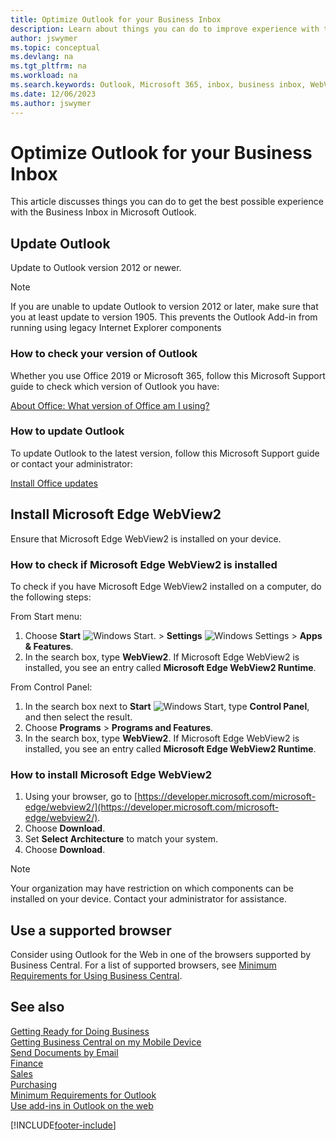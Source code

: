 ```yaml
---
title: Optimize Outlook for your Business Inbox
description: Learn about things you can do to improve experience with the Business Inbox in Microsoft Outlook.
author: jswymer
ms.topic: conceptual
ms.devlang: na
ms.tgt_pltfrm: na
ms.workload: na
ms.search.keywords: Outlook, Microsoft 365, inbox, business inbox, WebView2, Edge, addin, add-in
ms.date: 12/06/2023
ms.author: jswymer
---
```

# Optimize Outlook for your Business Inbox 

This article discusses things you can do to get the best possible experience with the Business Inbox in Microsoft Outlook. 

## Update Outlook

Update to Outlook version 2012 or newer.

> [!NOTE]
> If you are unable to update Outlook to version 2012 or later, make sure that you at least update to version 1905. This prevents the Outlook Add-in from running using legacy Internet Explorer components

### How to check your version of Outlook

Whether you use Office 2019 or Microsoft 365, follow this Microsoft Support guide to check which version of Outlook you have:  

[About Office: What version of Office am I using?](https://support.microsoft.com/office/about-office-what-version-of-office-am-i-using-932788b8-a3ce-44bf-bb09-e334518b8b19)

### How to update Outlook

To update Outlook to the latest version, follow this Microsoft Support guide or contact your administrator:

[Install Office updates](https://support.microsoft.com/office/install-office-updates-2ab296f3-7f03-43a2-8e50-46de917611c5)

## Install Microsoft Edge WebView2

Ensure that Microsoft Edge WebView2 is installed on your device.

### How to check if Microsoft Edge WebView2 is installed 

To check if you have Microsoft Edge WebView2 installed on a computer, do the following steps:

From Start menu:

1. Choose **Start** ![Windows Start.](media/windows-start-icon.png "Windows Start icon") > **Settings** ![Windows Settings](media/windows-settings-icon.png "Windows Settings icon") > **Apps & Features**.
2. In the search box, type **WebView2**. If Microsoft Edge WebView2 is installed, you see an entry called **Microsoft Edge WebView2 Runtime**.

From Control Panel:

1. In the search box next to **Start** ![Windows Start](media/windows-start-icon.png "Windows Start icon"), type **Control Panel**, and then select the result.
2. Choose **Programs** > **Programs and Features**.
3. In the search box, type **WebView2**. If Microsoft Edge WebView2 is installed, you see an entry called **Microsoft Edge WebView2 Runtime**.

### How to install Microsoft Edge WebView2 

1. Using your browser, go to [https://developer.microsoft.com/microsoft-edge/webview2/](https://developer.microsoft.com/microsoft-edge/webview2/).
2. Choose **Download**.
3. Set **Select Architecture** to match your system.
4. Choose **Download**.

> [!NOTE]
> Your organization may have restriction on which components can be installed on your device. Contact your administrator for assistance.

## Use a supported browser

Consider using Outlook for the Web in one of the browsers supported by Business Central. For a list of supported browsers, see [Minimum Requirements for Using Business Central](product-requirements.md#browsers).

## See also

[Getting Ready for Doing Business](ui-get-ready-business.md)  
[Getting Business Central on my Mobile Device](install-mobile-app.md)  
[Send Documents by Email](ui-how-send-documents-email.md)  
[Finance](finance.md)  
[Sales](sales-manage-sales.md)  
[Purchasing](purchasing-manage-purchasing.md)  
[Minimum Requirements for Outlook](product-requirements.md#outlook)  
[Use add-ins in Outlook on the web](https://support.office.com/article/Using-Add-ins-in-Outlook-on-the-web-8f2ce816-5df4-44a5-958c-f7f9d6dabdce?appver=OWB150)  


[!INCLUDE[footer-include](includes/footer-banner.md)]